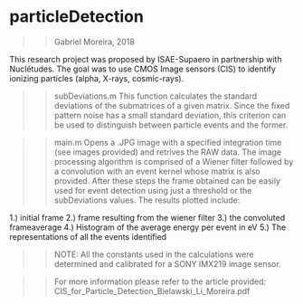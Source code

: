 # particleDetection

>> Gabriel Moreira, 2018

This research project was proposed by ISAE-Supaero in partnership with Nuclétudes.
The goal was to use CMOS Image sensors (CIS) to identify ionizing particles (alpha, X-rays, cosmic-rays).

>> subDeviations.m
This function calculates the standard deviations of the submatrices of a given matrix. Since the fixed pattern noise has a small standard deviation, this criterion can be used to distinguish between particle events and the former.

>> main.m
Opens a .JPG image with a specified integration time (see images provided) and retrives the RAW data. The image processing algorithm is comprised of a Wiener filter followed by a convolution with an event kernel whose matrix is also provided. After these steps the frame obtained can be easily used for event detection using just a threshold or the subDeviations values. The results plotted include:

1.) initial frame
2.) frame resulting from the wiener filter
3.) the convoluted frameaverage 
4.) Histogram of the average energy per event in eV
5.) The representations of all the events identified

>> NOTE: All the constants used in the calculations were determined and calibrated for a SONY IMX219 image sensor.

>> For more information please refer to the article provided: CIS_for_Particle_Detection_Bielawski_Li_Moreira.pdf
